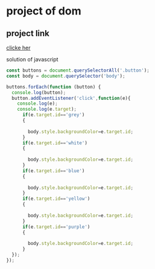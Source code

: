 # project of dom 

## project link
[clicke her ](https://stackblitz.com/edit/dom-project-chaiaurcode-ebzt6omq?file=1-colorChanger%2Fchaiaurcode.js,1-colorChanger%2Findex.html,1-colorChanger%2Fstyle.css)

solution of javascript
``` javascript
const buttons = document.querySelectorAll('.button');
const body = document.querySelector('body');

buttons.forEach(function (button) {
  console.log(button);
  button.addEventListener('click',function(e){
    console.log(e);
    console.log(e.target);
      if(e.target.id=='grey')
      {
       
        body.style.backgroundColor=e.target.id;
      }
      if(e.target.id=='white')
      {
       
        body.style.backgroundColor=e.target.id;
      }
      if(e.target.id=='blue')
      {
       
        body.style.backgroundColor=e.target.id;
      }
      if(e.target.id=='yellow')
      {
       
        body.style.backgroundColor=e.target.id;
      }
      if(e.target.id=='purple')
      {
       
        body.style.backgroundColor=e.target.id;
      }
  });
});

